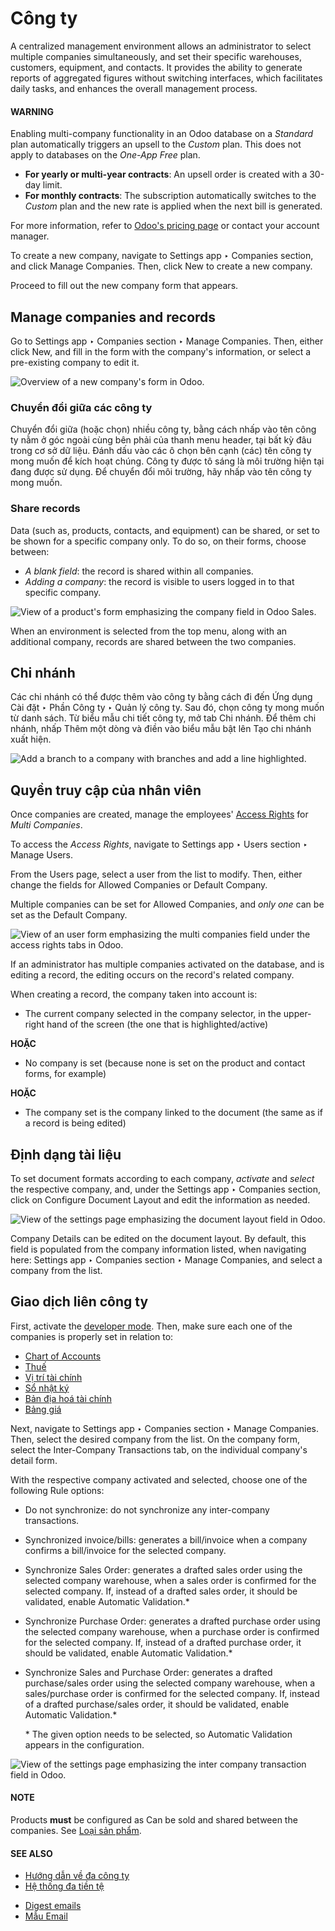 # Công ty

A centralized management environment allows an administrator to select multiple companies
simultaneously, and set their specific warehouses, customers, equipment, and contacts. It provides
the ability to generate reports of aggregated figures without switching interfaces, which
facilitates daily tasks, and enhances the overall management process.

#### WARNING
Enabling multi-company functionality in an Odoo database on a *Standard* plan automatically
triggers an upsell to the *Custom* plan. This does not apply to databases on the *One-App Free*
plan.

- **For yearly or multi-year contracts**: An upsell order is created with a 30-day limit.
- **For monthly contracts**: The subscription automatically switches to the *Custom* plan and
  the new rate is applied when the next bill is generated.

For more information, refer to [Odoo's pricing page](https://www.odoo.com/pricing-plan) or
contact your account manager.

To create a new company, navigate to Settings app ‣ Companies section, and click
Manage Companies. Then, click New to create a new company.

Proceed to fill out the new company form that appears.

<a id="companies-manage"></a>

## Manage companies and records

Go to Settings app ‣ Companies section ‣ Manage Companies. Then, either click
New, and fill in the form with the company's information, or select a pre-existing
company to edit it.

![Overview of a new company's form in Odoo.](applications/general/companies/company-info.png)

### Chuyển đổi giữa các công ty

Chuyển đổi giữa (hoặc chọn) nhiều công ty, bằng cách nhấp vào tên công ty nằm ở góc ngoài cùng bên phải của thanh menu header, tại bất kỳ đâu trong cơ sở dữ liệu. Đánh dấu vào các ô chọn bên cạnh (các) tên công ty mong muốn để kích hoạt chúng. Công ty được tô sáng là môi trường hiện tại đang được sử dụng. Để chuyển đổi môi trường, hãy nhấp vào tên công ty mong muốn.

### Share records

Data (such as, products, contacts, and equipment) can be shared, or set to be shown for a specific
company only. To do so, on their forms, choose between:

- *A blank field*: the record is shared within all companies.
- *Adding a company*: the record is visible to users logged in to that specific company.

![View of a product's form emphasizing the company field in Odoo Sales.](applications/general/companies/product-form-company.png)

When an environment is selected from the top menu, along with an additional company, records are
shared between the two companies.

## Chi nhánh

Các chi nhánh có thể được thêm vào công ty bằng cách đi đến Ứng dụng Cài đặt ‣ Phần Công ty ‣ Quản lý công ty. Sau đó, chọn công ty mong muốn từ danh sách. Từ biểu mẫu chi tiết công ty, mở tab Chi nhánh. Để thêm chi nhánh, nhấp Thêm một dòng và điền vào biểu mẫu bật lên Tạo chi nhánh xuất hiện.

![Add a branch to a company with branches and add a line highlighted.](applications/general/companies/add-branch.png)

<a id="general-employee-access"></a>

## Quyền truy cập của nhân viên

Once companies are created, manage the employees' [Access Rights](users/access_rights.md) for
*Multi Companies*.

To access the *Access Rights*, navigate to Settings app ‣ Users section ‣ Manage
Users.

From the Users page, select a user from the list to modify. Then, either change the
fields for Allowed Companies or Default Company.

Multiple companies can be set for Allowed Companies, and *only one* can be set as the
Default Company.

![View of an user form emphasizing the multi companies field under the access rights tabs
in Odoo.](applications/general/companies/access-rights-multi-companies.png)

If an administrator has multiple companies activated on the database, and is editing a record, the
editing occurs on the record's related company.

When creating a record, the company taken into account is:

- The current company selected in the company selector, in the upper-right hand of the screen (the
  one that is highlighted/active)

**HOẶC**

- No company is set (because none is set on the product and contact forms, for example)

**HOẶC**

- The company set is the company linked to the document (the same as if a record is being edited)

## Định dạng tài liệu

To set document formats according to each company, *activate* and *select* the respective company,
and, under the Settings app ‣ Companies section, click on Configure
Document Layout and edit the information as needed.

![View of the settings page emphasizing the document layout field in Odoo.](applications/general/companies/document-layout.png)

Company Details can be edited on the document layout. By default, this field is
populated from the company information listed, when navigating here: Settings app
‣ Companies section ‣ Manage Companies, and select a company from the list.

<a id="general-inter-company"></a>

## Giao dịch liên công ty

First, activate the [developer mode](developer_mode.md#developer-mode). Then, make sure each one of the
companies is properly set in relation to:

- [Chart of Accounts](../finance/accounting/get_started/chart_of_accounts.md)
- [Thuế](../finance/accounting/taxes.md)
- [Vị trí tài chính](../finance/accounting/taxes/fiscal_positions.md)
- [Sổ nhật ký](../finance/accounting/bank.md)
- [Bản địa hoá tài chính](../finance/fiscal_localizations.md)
- [Bảng giá](../sales/sales/products_prices/prices/pricing.md)

Next, navigate to Settings app ‣ Companies section ‣ Manage Companies. Then,
select the desired company from the list. On the company form, select the Inter-Company
Transactions tab, on the individual company's detail form.

With the respective company activated and selected, choose one of the following Rule
options:

- Do not synchronize: do not synchronize any inter-company transactions.
- Synchronized invoice/bills: generates a bill/invoice when a company confirms a
  bill/invoice for the selected company.
- Synchronize Sales Order: generates a drafted sales order using the selected company
  warehouse, when a sales order is confirmed for the selected company. If, instead of a drafted
  sales order, it should be validated, enable Automatic Validation.\*
- Synchronize Purchase Order: generates a drafted purchase order using the selected
  company warehouse, when a purchase order is confirmed for the selected company. If, instead of a
  drafted purchase order, it should be validated, enable Automatic Validation.\*
- Synchronize Sales and Purchase Order: generates a drafted purchase/sales order using
  the selected company warehouse, when a sales/purchase order is confirmed for the selected company.
  If, instead of a drafted purchase/sales order, it should be validated, enable Automatic
  Validation.\*

  \* The given option needs to be selected, so Automatic Validation appears in the
  configuration.

![View of the settings page emphasizing the inter company transaction field in Odoo.](applications/general/companies/inter-company-transactions.png)

#### NOTE
Products **must** be configured as Can be sold and shared between the companies. See
[Loại sản phẩm](../inventory_and_mrp/inventory/product_management/configure/type.md).

#### SEE ALSO
- [Hướng dẫn về đa công ty](../../developer/howtos/company.md)
- [Hệ thống đa tiền tệ](../finance/accounting/get_started/multi_currency.md)

* [Digest emails](companies/digest_emails.md)
* [Mẫu Email](companies/email_template.md)
